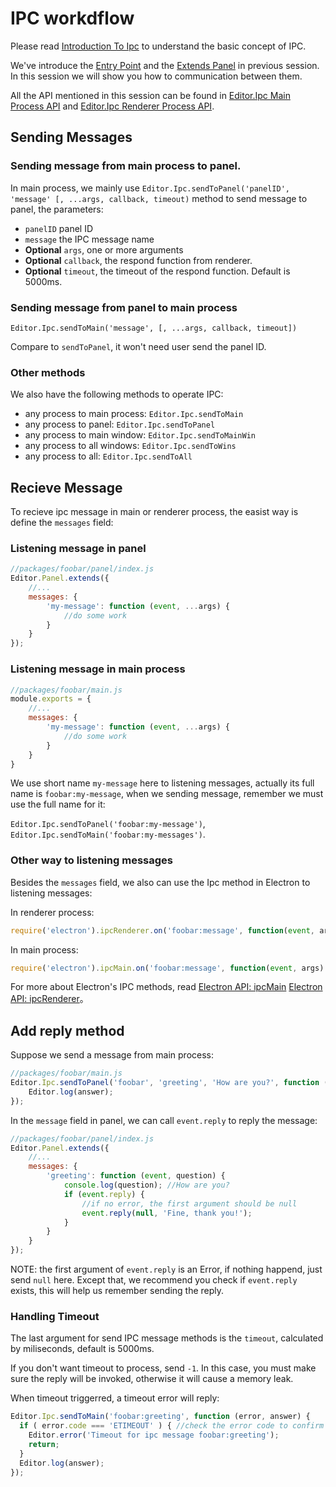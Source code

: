# IPC workdflow

Please read [Introduction To Ipc](introduction-to-ipc.md) to understand the basic concept of IPC.

We've introduce the [Entry Point](entry-point.md) and the [Extends Panel](extends-panel.md) in previous session. In this session we will show you how to communication between them.

All the API mentioned in this session can be found in [Editor.Ipc Main Process API](api/editor-framework/main/ipc.md) and [Editor.Ipc Renderer Process API](api/editor-framework/renderer/ipc.md).

## Sending Messages

### Sending message from main process to panel.

In main process, we mainly use `Editor.Ipc.sendToPanel('panelID', 'message' [, ...args, callback, timeout)` method to send message to panel, the parameters:

- `panelID` panel ID
- `message` the IPC message name
- **Optional** `args`, one or more arguments
- **Optional** `callback`, the respond function from renderer.
- **Optional** `timeout`, the timeout of the respond function. Default is 5000ms.

### Sending message from panel to main process

`Editor.Ipc.sendToMain('message', [, ...args, callback, timeout])`

Compare to `sendToPanel`, it won't need user send the panel ID.

### Other methods

We also have the following methods to operate IPC:

- any process to main process: `Editor.Ipc.sendToMain`
- any process to panel: `Editor.Ipc.sendToPanel`
- any process to main window: `Editor.Ipc.sendToMainWin`
- any process to all windows: `Editor.Ipc.sendToWins`
- any process to all: `Editor.Ipc.sendToAll`

## Recieve Message

To recieve ipc message in main or renderer process, the easist way is define the `messages` field:

### Listening message in panel

```js
//packages/foobar/panel/index.js
Editor.Panel.extends({
    //...
    messages: {
        'my-message': function (event, ...args) {
            //do some work
        }
    }
});
```

### Listening message in main process

```js
//packages/foobar/main.js
module.exports = {
    //...
    messages: {
        'my-message': function (event, ...args) {
            //do some work
        }
    }
}
```

We use short name `my-message` here to listening messages, actually its full name is `foobar:my-message`, when we sending message, remember we must use the full name for it:

`Editor.Ipc.sendToPanel('foobar:my-message')`, `Editor.Ipc.sendToMain('foobar:my-messages')`.

### Other way to listening messages

Besides the `messages` field, we also can use the Ipc method in Electron to listening messages:

In renderer process:

```js
require('electron').ipcRenderer.on('foobar:message', function(event, args) {});
```

In main process:

```js
require('electron').ipcMain.on('foobar:message', function(event, args) {});
```

For more about Electron's IPC methods, read [Electron API: ipcMain](http://electron.atom.io/docs/api/ipc-main/) [Electron API: ipcRenderer](http://electron.atom.io/docs/api/ipc-renderer/)。

## Add reply method

Suppose we send a message from main process:

```js
//packages/foobar/main.js
Editor.Ipc.sendToPanel('foobar', 'greeting', 'How are you?', function (error, answer) {
    Editor.log(answer);
});
```

In the `message` field in panel, we can call `event.reply` to reply the message:

```js
//packages/foobar/panel/index.js
Editor.Panel.extends({
    //...
    messages: {
        'greeting': function (event, question) {
            console.log(question); //How are you?
            if (event.reply) {
                //if no error, the first argument should be null
                event.reply(null, 'Fine, thank you!');
            }
        }
    }
});
```

NOTE: the first argument of `event.reply` is an Error, if nothing happend, just send `null` here. Except that, we recommend you check if `event.reply` exists, this will help us remember sending the reply.

### Handling Timeout

The last argument for send IPC message methods is the `timeout`, calculated by miliseconds, default is 5000ms.

If you don't want timeout to process, send `-1`. In this case, you must make sure the reply will be invoked, otherwise it will cause a memory leak.

When timeout triggerred, a timeout error will reply:

```js
Editor.Ipc.sendToMain('foobar:greeting', function (error, answer) {
  if ( error.code === 'ETIMEOUT' ) { //check the error code to confirm a timeout
    Editor.error('Timeout for ipc message foobar:greeting');
    return;
  }
  Editor.log(answer);
});
```